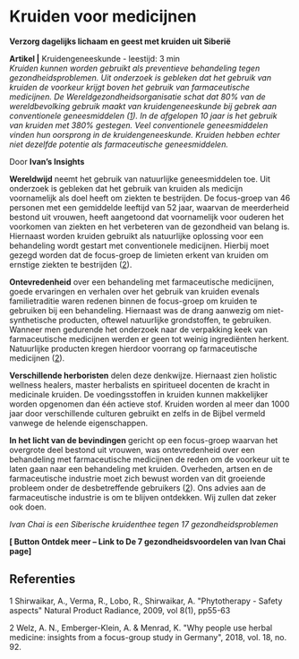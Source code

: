# Kruiden voor medicijnen

**Verzorg dagelijks lichaam en geest met kruiden uit Siberië**

**Artikel |** Kruidengeneeskunde - leestijd: 3 min <br>
_Kruiden kunnen worden gebruikt als preventieve behandeling tegen gezondheidsproblemen. Uit onderzoek is gebleken dat het gebruik van kruiden de voorkeur krijgt boven het gebruik van farmaceutische medicijnen. De Wereldgezondheidsorganisatie schat dat 80% van de wereldbevolking gebruik maakt van kruidengeneeskunde bij gebrek aan conventionele geneesmiddelen ([1](http://nopr.niscair.res.in/bitstream/123456789/3774/1/NPR%208%281%29%2055-63.pdf)). In de afgelopen 10 jaar is het gebruik van kruiden met 380% gestegen. Veel conventionele geneesmiddelen vinden hun oorsprong in de kruidengeneeskunde. Kruiden hebben echter niet dezelfde potentie als farmaceutische geneesmiddelen._ 

Door **Ivan’s Insights**

**Wereldwijd** neemt het gebruik van natuurlijke geneesmiddelen toe. Uit onderzoek is gebleken dat het gebruik van kruiden als medicijn voornamelijk als doel heeft om ziekten te bestrijden. De focus-groep van 46 personen met een gemiddelde leeftijd van 52 jaar, waarvan de meerderheid bestond uit vrouwen, heeft aangetoond dat voornamelijk voor ouderen het voorkomen van ziekten en het verbeteren van de gezondheid van belang is. Hiernaast worden kruiden gebruikt als natuurlijke oplossing voor een behandeling wordt gestart met conventionele medicijnen. Hierbij moet gezegd worden dat de focus-groep de limieten erkent van kruiden om ernstige ziekten te bestrijden ([2](https://bmccomplementalternmed.biomedcentral.com/articles/10.1186/s12906-018-2160-6)).

**Ontevredenheid** over een behandeling met farmaceutische medicijnen, goede ervaringen en verhalen over het gebruik van kruiden evenals familietraditie waren redenen binnen de focus-groep om kruiden te gebruiken bij een behandeling. Hiernaast was de drang aanwezig om niet-synthetische producten, oftewel natuurlijke grondstoffen, te gebruiken. Wanneer men gedurende het onderzoek naar de verpakking keek van farmaceutische medicijnen werden er geen tot weinig ingrediënten herkent. Natuurlijke producten kregen hierdoor voorrang op farmaceutische medicijnen ([2](https://bmccomplementalternmed.biomedcentral.com/articles/10.1186/s12906-018-2160-6)).

**Verschillende herboristen** delen deze denkwijze. Hiernaast zien holistic wellness healers, master herbalists en spiritueel docenten de kracht in medicinale kruiden. De voedingsstoffen in kruiden kunnen makkelijker worden opgenomen dan één actieve stof. Kruiden worden al meer dan 1000 jaar door verschillende culturen gebruikt en zelfs in de Bijbel vermeld vanwege de helende eigenschappen.

**In het licht van de bevindingen** gericht op een focus-groep waarvan het overgrote deel bestond uit vrouwen, was ontevredenheid over een behandeling met farmaceutische medicijnen de reden om de voorkeur uit te laten gaan naar een behandeling met kruiden. Overheden, artsen en de farmaceutische industrie moet zich bewust worden van dit groeiende probleem onder de desbetreffende gebruikers ([2](https://bmccomplementalternmed.biomedcentral.com/articles/10.1186/s12906-018-2160-6)). Ons advies aan de farmaceutische industrie is om te blijven ontdekken. Wij zullen dat zeker ook doen.


_Ivan Chai is een Siberische kruidenthee tegen 17 gezondheidsproblemen_

**[ Button Ontdek meer – Link to De 7 gezondheidsvoordelen van Ivan Chai page]**


## Referenties 

1 Shirwaikar, A., Verma, R., Lobo, R., Shirwaikar, A. "Phytotherapy - Safety aspects" Natural Product Radiance, 2009, vol 8(1), pp55-63

2 Welz, A. N., Emberger-Klein, A. & Menrad, K. "Why people use herbal medicine: insights from a focus-group study in Germany", 2018, vol. 18, no. 92.


